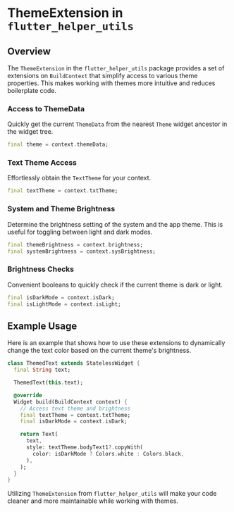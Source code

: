 # ThemeExtension in `flutter_helper_utils`

## Overview

The `ThemeExtension` in the `flutter_helper_utils` package provides a set of extensions on `BuildContext` that simplify access to various theme properties. This makes working with themes more intuitive and reduces boilerplate code.

### Access to ThemeData

Quickly get the current `ThemeData` from the nearest `Theme` widget ancestor in the widget tree.

```dart
final theme = context.themeData;
```

### Text Theme Access

Effortlessly obtain the `TextTheme` for your context.

```dart
final textTheme = context.txtTheme;
```

### System and Theme Brightness

Determine the brightness setting of the system and the app theme. This is useful for toggling between light and dark modes.

```dart
final themeBrightness = context.brightness;
final systemBrightness = context.sysBrightness;
```

### Brightness Checks

Convenient booleans to quickly check if the current theme is dark or light.

```dart
final isDarkMode = context.isDark;
final isLightMode = context.isLight;
```

## Example Usage

Here is an example that shows how to use these extensions to dynamically change the text color based on the current theme's brightness.

```dart
class ThemedText extends StatelessWidget {
  final String text;

  ThemedText(this.text);

  @override
  Widget build(BuildContext context) {
    // Access text theme and brightness
    final textTheme = context.txtTheme;
    final isDarkMode = context.isDark;

    return Text(
      text,
      style: textTheme.bodyText1?.copyWith(
        color: isDarkMode ? Colors.white : Colors.black,
      ),
    );
  }
}
```

Utilizing `ThemeExtension` from `flutter_helper_utils` will make your code cleaner and more maintainable while working with themes.